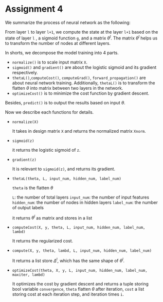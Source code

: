 # Assignment 4

We summarize the process of neural network as the following:

From layer `l` to layer `l+1`,  we compute the state at the layer `l+1` based on the state of layer `l` , a sigmoid function `g`, and a matrix $\theta^{l}$.  The matrix $\theta^l$ helps us to transform the number of nodes at different layers.



In shorts, we decompose the model training into 4 parts. 

- `normalize()` is to scale input matrix `X`.
- `sigmoid()` and `gradient()` are about the logistic sigmoid and its gradient respectively.
- `thetaL()`,`computeCost()`, `computeGrad()`, `forward_propagation()` are about neural network training.  Additionally, `thetaL()` is to transform the flatten $\theta$ into matrix between two layers in the network. 
- `optimizeCost()` is to minimize the cost function by gradient descent. 

Besides, `predict()` is to output the results based on input $\theta$. 



Now we describe each functions for details. 

- `normalize(X)`

  It takes in design matrix `X` and returns the normalized matrix `Xnorm`.

- `sigmoid(z)`

  it returns the logistic sigmoid of `z`.

- `gradient(z)`

  It is relevant to `sigmoid(z)`, and returns its gradient. 

- `thetaL(theta, L, input_num, hidden_num, label_num)`

  `theta` is the flatten $\theta$  

   `L`: the number of total layers
   `input_num`: the number of input features
   `hidden_num`: the number of nodes in hidden layers 
   `label_num`: the number of output labels 

  it returns $\theta^{l}$ as matrix and stores in a list

- `computeCost(X, y, theta, L, input_num, hidden_num, label_num, lambd)`

  It returns the regularized cost. 

- `compute(X, y, theta, lambd, L, input_num, hidden_num, label_num)`

  It returns a list store $\Delta^{l}$, which has the same shape of $\theta^{l}$.

- `optimizeCost(theta, X, y, L, input_num, hidden_num, label_num, maxiter, lambd)`

  It optimizes the cost by gradient descent and returns a tuple storing bool variable `convergence`,  `theta` flatten $\theta$ after iteration, `cost` a list storing cost at each iteration step, and iteration times `i`. 


